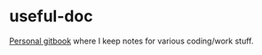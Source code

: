# useful-doc

[Personal gitbook](https://bblodfon.github.io/useful-doc/) where I keep notes for various coding/work stuff.

